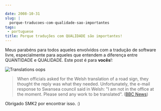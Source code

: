 ```yaml
---

date: 2008-10-31
slug: |
  porque-traducoes-com-qualidade-sao-importantes
tags:
 - portuguese
title: Porque traduções com QUALIDADE são importantes!
---
```


Meus parabéns para todos aqueles envolvidos com a tradução de software
livre, especialmente para aqueles que entendem a diferença entre
QUANTIDADE e QUALIDADE. Este post é para **vocês**!:

![Translations
oops](http://newsimg.bbc.co.uk/media/images/45162000/jpg/_45162744_-2.jpg)

> When officials asked for the Welsh translation of a road sign, they
> thought the reply was what they needed. Unfortunately, the e-mail
> response to Swansea council said in Welsh: "I am not in the office at
> the moment. Please send any work to be translated". ([BBC
> News](http://news.bbc.co.uk/2/hi/uk_news/wales/7702913.stm))

Obrigado SMK2 por encontrar isso. :)

